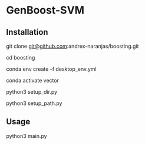 # GenBoost-SVM
## Installation
git clone git@github.com:andrex-naranjas/boosting.git

cd boosting

conda env create -f desktop_env.yml

conda activate vector

python3 setup_dir.py

python3 setup_path.py

## Usage
python3 main.py